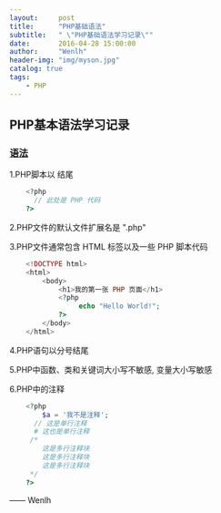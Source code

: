 ```yaml
---
layout:     post
title:      "PHP基础语法"
subtitle:   " \"PHP基础语法学习记录\""
date:       2016-04-28 15:00:00
author:     "Wenlh"
header-img: "img/myson.jpg"
catalog: true
tags:
    - PHP
---
```


## PHP基本语法学习记录  

### [语法](http://www.w3school.com.cn/php/php_syntax.asp)

1.PHP脚本以 <?php 开头，以 ?> 结尾

```php
    <?php
      // 此处是 PHP 代码
    ?>
```
2.PHP文件的默认文件扩展名是 ".php"

3.PHP文件通常包含 HTML 标签以及一些 PHP 脚本代码

```php
    <!DOCTYPE html>
    <html>
        <body>
            <h1>我的第一张 PHP 页面</h1>
            <?php
                 echo "Hello World!";
            ?>
        </body>
    </html>
```

4.PHP语句以分号结尾

5.PHP中函数、类和关键词大小写不敏感, 变量大小写敏感

6.PHP中的注释  

```php
    <?php
        $a = '我不是注释';
      // 这是单行注释
      # 这也是单行注释
     /*
        这是多行注释块
        这是多行注释块
        这是多行注释块
     */
    ?>
```

—— Wenlh
